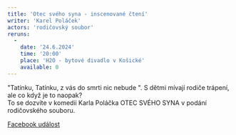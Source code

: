 ```yaml
---
title: 'Otec svého syna - inscenované čtení'
writer: 'Karel Poláček'
actors: 'rodičovský soubor'
reruns:
  -  
    date: '24.6.2024'
    time: '20:00'
    place: 'H2O - bytové divadlo v Košické'
    available: 0
---
```

"Tatínku, Tatínku, z vás do smrti nic nebude ". S dětmi mívají rodiče trápení, ale co když je to naopak?  
To se dozvíte v komedii Karla Poláčka OTEC SVÉHO SYNA v podání rodičovského souboru.

[Facebook událost](https://www.facebook.com/events/990592049264885/?rdid=BJjMPHvX6s1wwA6D&share_url=https%3A%2F%2Fwww.facebook.com%2Fshare%2FPRiowoqLnGCKso5m%2F)
